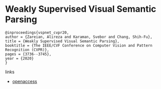 # Weakly Supervised Visual Semantic Parsing

```
@inproceedings{vspnet_cvpr20,
author = {Zareian, Alireza and Karaman, Svebor and Chang, Shih-Fu},
title = {Weakly Supervised Visual Semantic Parsing},
booktitle = {The IEEE/CVF Conference on Computer Vision and Pattern Recognition (CVPR)},
pages = {3736--3745},
year = {2020}
}
```

links
- [openaccess](http://openaccess.thecvf.com/content_CVPR_2020/html/Zareian_Weakly_Supervised_Visual_Semantic_Parsing_CVPR_2020_paper.html)
